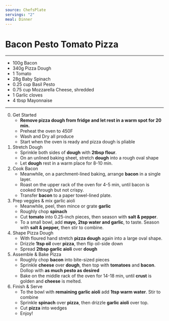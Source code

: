 ```yaml
---
source: ChefsPlate
servings: "2"
meal: Dinner
---
```

# Bacon Pesto Tomato Pizza

---
- 100g Bacon
- 340g Pizza Dough
- 1 Tomato
- 28g Baby Spinach
- 0.25 cup Basil Pesto
- 0.75 cup Mozzarella Cheese, shredded
- 1 Garlic cloves
- 4 tbsp Mayonnaise
---

0. Get Started
	- **Remove pizza dough from fridge and let rest in a warm spot for 20 min.**
	- Preheat the oven to 450F
	- Wash and Dry all produce
	- Start when the oven is ready and pizza dough is pliable
1. Stretch Dough
	- Sprinkle both sides of **dough** with **2tbsp flour**.
	- On an unlined baking sheet, stretch **dough** into a rough oval shape
	- Let **dough** rest in a warm place for 8-10 min.
2. Cook Bacon
	- Meanwhile, on a parchment-lined baking, arrange **bacon** in a single layer.
	- Roast on the upper rack of the oven for 4-5 min, until bacon is cooked through but not crispy.
	- Transfer **bacon** to a paper towel-lined plate.
3. Prep veggies & mix garlic aioli
	- Meanwhile, peel, then mince or grate **garlic**
	- Roughly chop **spinach**
	- Cut **tomato** into 0.25-inch pieces, then season with **salt & pepper**.
	- To a small bowl, add **mayo, 2tsp water and garlic**, to taste. Season with **salt & pepper,** then stir to combine.
4. Shape Pizza Dough
	- With floured hand stretch **pizza dough** again into a large oval shape.
	- Drizzle **1tsp oil** over **pizza**, then flip oil-side down
	- Spread **2tbsp garlic aioli** over **dough**
5. Assemble & Bake Pizza
	- Roughly chop **bacon** into bite-sized pieces
	- Sprinkle **cheese** over **dough**, then top with **tomatoes** and **bacon**. Dollop with **as much pesto as desired**
	- Bake on the middle rack of the oven for 14-18 min, until **crust** is golden and **cheese** is melted.
6. Finish & Serve
	- To the bowl with **remaining garlic aioli** add **1tsp warm water**. Stir to combine
	- Sprinkle **spinach** over **pizza**, then drizzle **garlic aioli** over top.
	- Cut **pizza** into wedges
	- Enjoy!



